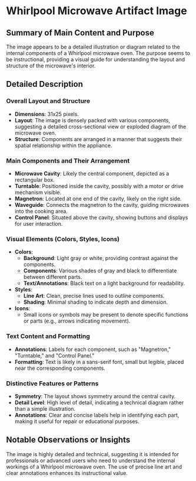 # Whirlpool Microwave Artifact Image

## Summary of Main Content and Purpose
The image appears to be a detailed illustration or diagram related to the internal components of a Whirlpool microwave oven. The purpose seems to be instructional, providing a visual guide for understanding the layout and structure of the microwave's interior.

## Detailed Description

### Overall Layout and Structure
- **Dimensions**: 31x25 pixels.
- **Layout**: The image is densely packed with various components, suggesting a detailed cross-sectional view or exploded diagram of the microwave oven.
- **Structure**: Components are arranged in a manner that suggests their spatial relationship within the appliance.

### Main Components and Their Arrangement
- **Microwave Cavity**: Likely the central component, depicted as a rectangular box.
- **Turntable**: Positioned inside the cavity, possibly with a motor or drive mechanism visible.
- **Magnetron**: Located at one end of the cavity, likely on the right side.
- **Waveguide**: Connects the magnetron to the cavity, guiding microwaves into the cooking area.
- **Control Panel**: Situated above the cavity, showing buttons and displays for user interaction.

### Visual Elements (Colors, Styles, Icons)
- **Colors**:
  - **Background**: Light gray or white, providing contrast against the components.
  - **Components**: Various shades of gray and black to differentiate between different parts.
  - **Text/Annotations**: Black text on a light background for readability.
- **Styles**:
  - **Line Art**: Clean, precise lines used to outline components.
  - **Shading**: Minimal shading to indicate depth and dimension.
- **Icons**:
  - Small icons or symbols may be present to denote specific functions or parts (e.g., arrows indicating movement).

### Text Content and Formatting
- **Annotations**: Labels for each component, such as "Magnetron," "Turntable," and "Control Panel."
- **Formatting**: Text is likely in a sans-serif font, small but legible, placed near the corresponding components.

### Distinctive Features or Patterns
- **Symmetry**: The layout shows symmetry around the central cavity.
- **Detail Level**: High level of detail, indicating a technical diagram rather than a simple illustration.
- **Annotations**: Clear and concise labels help in identifying each part, making it useful for repair or educational purposes.

## Notable Observations or Insights
The image is highly detailed and technical, suggesting it is intended for professionals or advanced users who need to understand the internal workings of a Whirlpool microwave oven. The use of precise line art and clear annotations enhances its instructional value.
